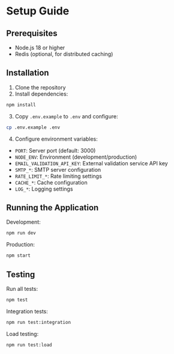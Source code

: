 # Setup Guide

## Prerequisites

- Node.js 18 or higher
- Redis (optional, for distributed caching)

## Installation

1. Clone the repository
2. Install dependencies:
```bash
npm install
```

3. Copy `.env.example` to `.env` and configure:
```bash
cp .env.example .env
```

4. Configure environment variables:
- `PORT`: Server port (default: 3000)
- `NODE_ENV`: Environment (development/production)
- `EMAIL_VALIDATION_API_KEY`: External validation service API key
- `SMTP_*`: SMTP server configuration
- `RATE_LIMIT_*`: Rate limiting settings
- `CACHE_*`: Cache configuration
- `LOG_*`: Logging settings

## Running the Application

Development:
```bash
npm run dev
```

Production:
```bash
npm start
```

## Testing

Run all tests:
```bash
npm test
```

Integration tests:
```bash
npm run test:integration
```

Load testing:
```bash
npm run test:load
```